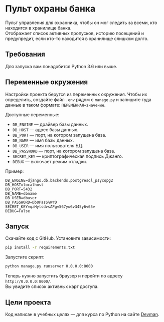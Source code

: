 # Пульт охраны банка

Пульт управления для охранника, чтобы он мог следить за всеми, кто находится в хранилище банка.  
Отображает список активных пропусков, историю посещений и предупредит, если кто-то находится в хранилище слишком долго.

## Требования

Для запуска вам понадобится Python 3.6 или выше.


## Переменные окружения

Настройки проекта берутся из переменных окружения. Чтобы их определить, создайте файл `.env` рядом с `manage.py` и запишите туда данные в таком формате: `ПЕРЕМЕННАЯ=значение`.

Доступные переменные:

- `DB_ENGINE` — драйвер базы данных.
- `DB_HOST` — адрес базы данных.
- `DB_PORT` — порт, на котором запущена база.
- `DB_NAME` — имя базы данных.
- `DB_USER` — имя пользователя БД.
- `DB_PASSWORD` — порт, на котором запущена база.
- `SECRET_KEY` — криптографическая подпись Джанго.
- `DEBUG` — включает режим отладки.

Пример:

```env
DB_ENGINE=django.db.backends.postgresql_psycopg2
DB_HOST=localhost
DB_PORT=5432
DB_NAME=dbname
DB_USER=dbuser
DB_PASSWORD=Db0PasS%WrD
SECRET_KEY=qaHytsdvsAPgv567yw6v345y6v65v
DEBUG=False
```


## Запуск

Скачайте код с GitHub. Установите зависимости:

```sh
pip install -r requirements.txt
```

Запустите скрипт:

```sh
python manage.py runserver 0.0.0.0:8000
```

Теперь нужно запустить браузер и перейти по адресу `http://0.0.0.0:8000/`.  
Вы увидите список активных карт доступа.


## Цели проекта

Код написан в учебных целях — для курса по Python на сайте [Devman](https://dvmn.org).
